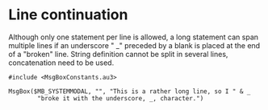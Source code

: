 # Line continuation

Although only one statement per line is allowed, a long statement can span multiple lines if an underscore " _" preceded by a blank is placed at the end of a "broken" line. String definition cannot be split in several lines, concatenation need to be used.

```au3
#include <MsgBoxConstants.au3>

MsgBox($MB_SYSTEMMODAL, "", "This is a rather long line, so I " & _
        "broke it with the underscore, _, character.") 
```

